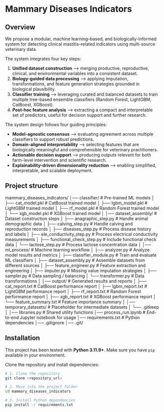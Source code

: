 # Mammary Diseases Indicators 

##  Overview
We propose a modular, machine learning–based, and biologically-informed system for detecting clinical mastitis–related indicators using multi-source veterinary data.  

The system integrates four key steps:
1. **Unified dataset construction** --> merging productive, reproductive, clinical, and environmental variables into a consistent dataset.  
2. **Biology-guided data processing** --> applying imputation, transformations, and feature generation strategies grounded in biological plausibility.  
3. **Classifier training** --> leveraging curated and balanced datasets to train multiple tree-based ensemble classifiers (Random Forest, LightGBM, CatBoost, XGBoost).  
4. **Post-hoc feature analysis** --> extracting a compact and interpretable set of predictors, useful for decision support and further research.  

The system design follows four guiding principles:
- **Model-agnostic consensus** --> evaluating agreement across multiple classifiers to support robust predictions.  
- **Domain-aligned interpretability** --> selecting features that are biologically meaningful and comprehensible for veterinary practitioners.  
- **Actionable decision support** --> producing outputs relevant for both farm-level intervention and scientific research.  
- **Explainability-driven dimensionality reduction** --> enabling simplified, interpretable, and scalable deployment.


## Project structure

mammary_diseases_indicators/
│── classifier/ # Pre-trained ML models
│ ├── cat_model.pkl # CatBoost trained model
│ ├── lgbm_model.pkl # LightGBM trained model
│ ├── rf_model.pkl # Random Forest trained model
│ └── xgb_model.pkl # XGBoost trained model
│
│── dataset_assembly/ # Dataset construction steps
│ ├── anagraphic_step.py # Handle animal demographic data
│ ├── calving_step.py # Handle calving and reproduction records
│ ├── diseases_step.py # Process disease history and labels
│ ├── ele_conductivity_step.py # Process electrical conductivity measurements
│ ├── functional_check_step.py # Include functional check data
│ └── lactose_step.py # Process lactose concentration data
│
│── ml_process/ # Machine learning workflow
│ ├── analyzer.py # Analyze model results and metrics
│ ├── classifier_module.py # Train and evaluate ML classifiers
│ ├── dataset_assembly.py # Assemble datasets from different sources
│ ├── feature_engineer.py # Feature extraction and engineering
│ ├── imputer.py # Missing value imputation strategies
│ ├── sampler.py # Data sampling / balancing
│ └── transformer.py # Data transformations
│
│── output/ # Generated results and reports
│ ├── cat_report.txt # CatBoost performance report
│ ├── lgbm_report.txt # LightGBM performance report
│ ├── rf_report.txt # Random Forest performance report
│ ├── xgb_report.txt # XGBoost performance report
│ └── feature_summary.txt # Feature importance summary
│
│── temporary_datasets/ # Placeholder for intermediate datasets
│ └── .gitkeep
│
│── libraries.py # Shared utility functions
│── process_run.ipynb # End-to-end Jupyter notebook for usage
│── requirements.txt # Python dependencies
│── .gitignore
│── .git/


## Installation

This project has been tested with **Python 3.11.9+**. Make sure you have `pip` available in your environment.

Clone the repository and install dependencies:

```bash
# 1. Clone the repository
git clone <repository_url>

# 2. Move into the project folder
cd mammary_diseases_indicators

# 3. Install Python dependencies
pip install -r requirements.txt
```



